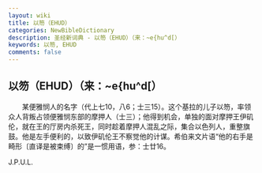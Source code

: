 ```yaml
---
layout: wiki
title: 以笏（EHUD）
categories: NewBibleDictionary
description: 圣经新词典 - 以笏（EHUD）（来：~e{hu^d[）
keywords: 以笏, EHUD
comments: false
---
```


## 以笏（EHUD）（来：~e{hu^d[）

　　某便雅悯人的名字（代上七10，八6；士三15）。这个基拉的儿子以笏，率领众人背叛占领便雅悯东部的摩押人（士三）；他得到机会，单独的面对摩押王伊矶伦，就在王的厅房内杀死王，同时趁着摩押人混乱之际，集合以色列人，重整旗鼓。他是左手便利的，以致伊矶伦王不察觉他的计谋。希伯来文片语“他的右手是畸形〔直译是被束缚〕的”是一惯用语，参：士廿16。

J.P.U.L.








